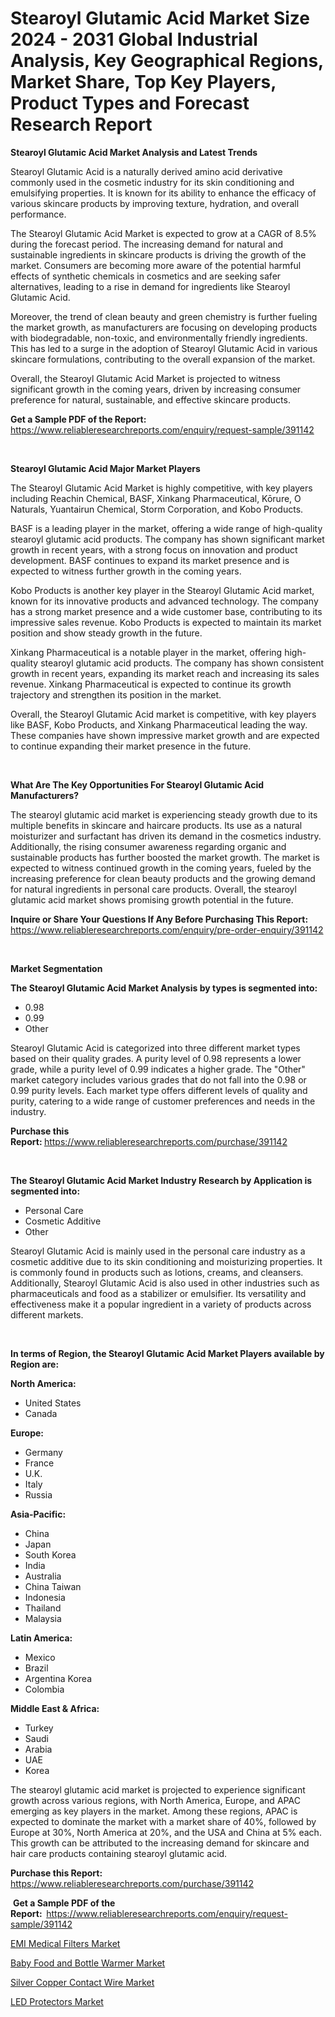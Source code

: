 <p><h1>Stearoyl Glutamic Acid Market Size 2024 - 2031 Global Industrial Analysis, Key Geographical Regions, Market Share, Top Key Players, Product Types and Forecast Research Report</h1></p><p><strong>Stearoyl Glutamic Acid Market Analysis and Latest Trends</strong></p>
<p><p>Stearoyl Glutamic Acid is a naturally derived amino acid derivative commonly used in the cosmetic industry for its skin conditioning and emulsifying properties. It is known for its ability to enhance the efficacy of various skincare products by improving texture, hydration, and overall performance.</p><p>The Stearoyl Glutamic Acid Market is expected to grow at a CAGR of 8.5% during the forecast period. The increasing demand for natural and sustainable ingredients in skincare products is driving the growth of the market. Consumers are becoming more aware of the potential harmful effects of synthetic chemicals in cosmetics and are seeking safer alternatives, leading to a rise in demand for ingredients like Stearoyl Glutamic Acid.</p><p>Moreover, the trend of clean beauty and green chemistry is further fueling the market growth, as manufacturers are focusing on developing products with biodegradable, non-toxic, and environmentally friendly ingredients. This has led to a surge in the adoption of Stearoyl Glutamic Acid in various skincare formulations, contributing to the overall expansion of the market.</p><p>Overall, the Stearoyl Glutamic Acid Market is projected to witness significant growth in the coming years, driven by increasing consumer preference for natural, sustainable, and effective skincare products.</p></p>
<p><strong>Get a Sample PDF of the Report:&nbsp;</strong> <a href="https://www.reliableresearchreports.com/enquiry/request-sample/391142">https://www.reliableresearchreports.com/enquiry/request-sample/391142</a></p>
<p>&nbsp;</p>
<p><strong>Stearoyl Glutamic Acid Major Market Players</strong></p>
<p><p>The Stearoyl Glutamic Acid Market is highly competitive, with key players including Reachin Chemical, BASF, Xinkang Pharmaceutical, Kōrure, O Naturals, Yuantairun Chemical, Storm Corporation, and Kobo Products.</p><p>BASF is a leading player in the market, offering a wide range of high-quality stearoyl glutamic acid products. The company has shown significant market growth in recent years, with a strong focus on innovation and product development. BASF continues to expand its market presence and is expected to witness further growth in the coming years.</p><p>Kobo Products is another key player in the Stearoyl Glutamic Acid market, known for its innovative products and advanced technology. The company has a strong market presence and a wide customer base, contributing to its impressive sales revenue. Kobo Products is expected to maintain its market position and show steady growth in the future.</p><p>Xinkang Pharmaceutical is a notable player in the market, offering high-quality stearoyl glutamic acid products. The company has shown consistent growth in recent years, expanding its market reach and increasing its sales revenue. Xinkang Pharmaceutical is expected to continue its growth trajectory and strengthen its position in the market.</p><p>Overall, the Stearoyl Glutamic Acid market is competitive, with key players like BASF, Kobo Products, and Xinkang Pharmaceutical leading the way. These companies have shown impressive market growth and are expected to continue expanding their market presence in the future.</p></p>
<p>&nbsp;</p>
<p><strong>What Are The Key Opportunities For Stearoyl Glutamic Acid Manufacturers?</strong></p>
<p><p>The stearoyl glutamic acid market is experiencing steady growth due to its multiple benefits in skincare and haircare products. Its use as a natural moisturizer and surfactant has driven its demand in the cosmetics industry. Additionally, the rising consumer awareness regarding organic and sustainable products has further boosted the market growth. The market is expected to witness continued growth in the coming years, fueled by the increasing preference for clean beauty products and the growing demand for natural ingredients in personal care products. Overall, the stearoyl glutamic acid market shows promising growth potential in the future.</p></p>
<p><strong>Inquire or Share Your Questions If Any Before Purchasing This Report:</strong> <a href="https://www.reliableresearchreports.com/enquiry/pre-order-enquiry/391142">https://www.reliableresearchreports.com/enquiry/pre-order-enquiry/391142</a></p>
<p>&nbsp;</p>
<p><strong>Market Segmentation</strong></p>
<p><strong>The Stearoyl Glutamic Acid Market Analysis by types is segmented into:</strong></p>
<p><ul><li>0.98</li><li>0.99</li><li>Other</li></ul></p>
<p><p>Stearoyl Glutamic Acid is categorized into three different market types based on their quality grades. A purity level of 0.98 represents a lower grade, while a purity level of 0.99 indicates a higher grade. The "Other" market category includes various grades that do not fall into the 0.98 or 0.99 purity levels. Each market type offers different levels of quality and purity, catering to a wide range of customer preferences and needs in the industry.</p></p>
<p><strong>Purchase this Report:&nbsp;</strong><a href="https://www.reliableresearchreports.com/purchase/391142">https://www.reliableresearchreports.com/purchase/391142</a></p>
<p>&nbsp;</p>
<p><strong>The Stearoyl Glutamic Acid Market Industry Research by Application is segmented into:</strong></p>
<p><ul><li>Personal Care</li><li>Cosmetic Additive</li><li>Other</li></ul></p>
<p><p>Stearoyl Glutamic Acid is mainly used in the personal care industry as a cosmetic additive due to its skin conditioning and moisturizing properties. It is commonly found in products such as lotions, creams, and cleansers. Additionally, Stearoyl Glutamic Acid is also used in other industries such as pharmaceuticals and food as a stabilizer or emulsifier. Its versatility and effectiveness make it a popular ingredient in a variety of products across different markets.</p></p>
<p>&nbsp;</p>
<p><strong>In terms of Region, the Stearoyl Glutamic Acid Market Players available by Region are:</strong></p>
<p>
    <p> <strong> North America: </strong>
        <ul>
            <li>United States</li>
            <li>Canada</li>
        </ul>
        </p> 
    <p> <strong> Europe: </strong>
        <ul>
            <li>Germany</li>
            <li>France</li>
            <li>U.K.</li>
            <li>Italy</li>
            <li>Russia</li>
        </ul>
        </p> 
    <p> <strong> Asia-Pacific: </strong>
        <ul>
            <li>China</li>
            <li>Japan</li>
            <li>South Korea</li>
            <li>India</li>
            <li>Australia</li>
            <li>China Taiwan</li>
            <li>Indonesia</li>
            <li>Thailand</li>
            <li>Malaysia</li>
        </ul>
        </p> 
    <p> <strong> Latin America: </strong>
        <ul>
            <li>Mexico</li>
            <li>Brazil</li>
            <li>Argentina Korea</li>
            <li>Colombia</li>
        </ul>
        </p> 
    <p> <strong> Middle East & Africa: </strong>
        <ul>
            <li>Turkey</li>
            <li>Saudi</li>
            <li>Arabia</li>
            <li>UAE</li>
            <li>Korea</li>
        </ul>
    </p>
    </p>
<p><p>The stearoyl glutamic acid market is projected to experience significant growth across various regions, with North America, Europe, and APAC emerging as key players in the market. Among these regions, APAC is expected to dominate the market with a market share of 40%, followed by Europe at 30%, North America at 20%, and the USA and China at 5% each. This growth can be attributed to the increasing demand for skincare and hair care products containing stearoyl glutamic acid.</p></p>
<p><strong>Purchase this Report: </strong><a href="https://www.reliableresearchreports.com/purchase/391142">https://www.reliableresearchreports.com/purchase/391142</a></p>
<p>&nbsp;<strong>Get a Sample PDF of the Report:&nbsp;&nbsp;</strong><a href="https://www.reliableresearchreports.com/enquiry/request-sample/391142">https://www.reliableresearchreports.com/enquiry/request-sample/391142</a></p>
<p><strong></strong></p>
<p><p><a href="https://view.publitas.com/reportprime-1/emi-medical-filters-market-provides-a-comprehensive-analysis-including-a-macro-overview-of-the-market-as-well-as-micro-details-such-as-market-size-and-competitive-landscape/">EMI Medical Filters Market</a></p><p><a href="https://zircon-bluebell-299.notion.site/Baby-Food-and-Bottle-Warmer-Market-Research-Report-Provides-Critical-Insights-that-can-help-Shape-Bu-7244c00f850f4133bbcaf721e80ec3e9">Baby Food and Bottle Warmer Market</a></p><p><a href="https://view.publitas.com/reportprime-1/silver-copper-contact-wire-market-size-share-trends-analysis-report-by-application-regional-outlook-competitive-strategies-and-segment-forecasts-2023-2030/">Silver Copper Contact Wire Market</a></p><p><a href="https://view.publitas.com/reportprime-1/led-protectors-market-size-growth-and-forecast-from-2023-2030/">LED Protectors Market</a></p></p>